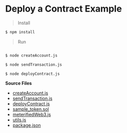 # Deploy a Contract Example

> Install

```bash
$ npm install
```

> Run

```bash

$ node createAccount.js

$ node sendTransaction.js

$ node deployContract.js
```


**Source Files**

* [createAccount.js](includes/deploy-contract/createAccount.js)
* [sendTransaction.js](includes/deploy-contract/sendTransaction.js)
* [deployContract.js](includes/deploy-contract/deployContract.js)
* [sample_token.sol](includes/deploy-contract/sample_token.sol)
* [meterifiedWeb3.js](includes/deploy-contract/meterifiedWeb3.js)
* [utils.js](includes/deploy-contract/utils.js)
* [package.json](includes/deploy-contract/package.json)
